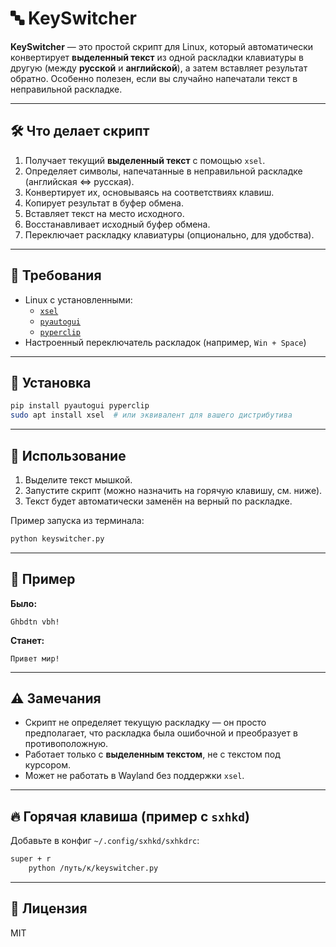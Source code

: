 # 🔤 KeySwitcher

**KeySwitcher** — это простой скрипт для Linux, который автоматически конвертирует **выделенный текст** из одной раскладки клавиатуры в другую (между **русской** и **английской**), а затем вставляет результат обратно. Особенно полезен, если вы случайно напечатали текст в неправильной раскладке.

---

## 🛠 Что делает скрипт

1. Получает текущий **выделенный текст** с помощью `xsel`.
2. Определяет символы, напечатанные в неправильной раскладке (английская <=> русская).
3. Конвертирует их, основываясь на соответствиях клавиш.
4. Копирует результат в буфер обмена.
5. Вставляет текст на место исходного.
6. Восстанавливает исходный буфер обмена.
7. Переключает раскладку клавиатуры (опционально, для удобства).

---

## 🐧 Требования

- Linux с установленными:
  - [`xsel`](https://linux.die.net/man/1/xsel)
  - [`pyautogui`](https://pypi.org/project/PyAutoGUI/)
  - [`pyperclip`](https://pypi.org/project/pyperclip/)
- Настроенный переключатель раскладок (например, `Win + Space`)

---

## 💾 Установка

```bash
pip install pyautogui pyperclip
sudo apt install xsel  # или эквивалент для вашего дистрибутива
```

---

## 🚀 Использование

1. Выделите текст мышкой.
2. Запустите скрипт (можно назначить на горячую клавишу, см. ниже).
3. Текст будет автоматически заменён на верный по раскладке.

Пример запуска из терминала:

```bash
python keyswitcher.py
```

---

## 🧠 Пример

**Было:**

```
Ghbdtn vbh!
```

**Станет:**

```
Привет мир!
```

---

## ⚠️ Замечания

- Скрипт не определяет текущую раскладку — он просто предполагает, что раскладка была ошибочной и преобразует в противоположную.
- Работает только с **выделенным текстом**, не с текстом под курсором.
- Может не работать в Wayland без поддержки `xsel`.

---

## 🔥 Горячая клавиша (пример с `sxhkd`)

Добавьте в конфиг `~/.config/sxhkd/sxhkdrc`:

```bash
super + r
    python /путь/к/keyswitcher.py
```

---

## 📄 Лицензия

MIT
